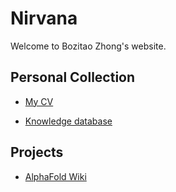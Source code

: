 # Nirvana

Welcome to Bozitao Zhong's website.



## Personal Collection

- [My CV](https://zbztzhz.com/CV)

- [Knowledge database](https://zbztzhz.com/Knowledge)



## Projects

- [AlphaFold Wiki](https://alphafold.zbztzhz.com)